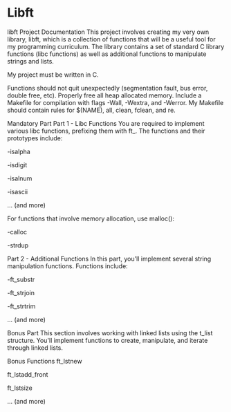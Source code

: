 # Libft

libft Project Documentation
This project involves creating my very own library, libft, which is a collection of functions that will be a useful tool for my programming curriculum. The library contains a set of standard C library functions (libc functions) as well as additional functions to manipulate strings and lists.

My project must be written in C.

Functions should not quit unexpectedly (segmentation fault, bus error, double free, etc).
Properly free all heap allocated memory.
Include a Makefile for compilation with flags -Wall, -Wextra, and -Werror.
My Makefile should contain rules for $(NAME), all, clean, fclean, and re.


Mandatory Part
Part 1 - Libc Functions
  You are required to implement various libc functions, prefixing them with ft_. The functions and their prototypes include:

-isalpha

-isdigit

-isalnum

-isascii

... (and more)

For functions that involve memory allocation, use malloc():

-calloc

-strdup


Part 2 - Additional Functions
In this part, you'll implement several string manipulation functions. Functions include:

-ft_substr

-ft_strjoin

-ft_strtrim

... (and more)

Bonus Part
This section involves working with linked lists using the t_list structure. You'll implement functions to create, manipulate, and iterate through linked lists.

Bonus Functions
ft_lstnew

ft_lstadd_front

ft_lstsize

... (and more)
